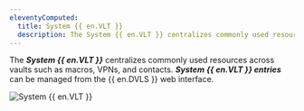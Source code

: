 ```yaml
---
eleventyComputed:
  title: System {{ en.VLT }}
  description: The System {{ en.VLT }} centralizes commonly used resources across vaults such as macros, VPNs, and contacts.
---
```


The ***System {{ en.VLT }}*** centralizes commonly used resources across vaults such as macros, VPNs, and contacts. ***System {{ en.VLT }} entries*** can be managed from the {{ en.DVLS }} web interface. 

![System {{ en.VLT }}](https://cdnweb.devolutions.net/docs/DVLS6026_2024_1.png) 